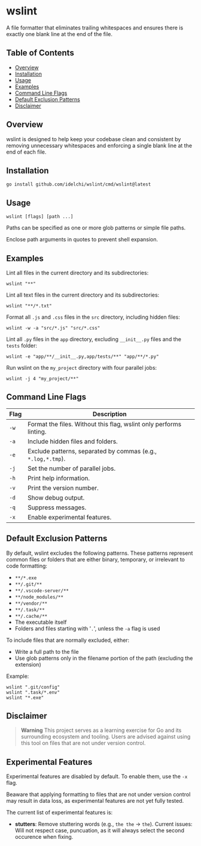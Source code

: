 # wslint

A file formatter that eliminates trailing whitespaces and ensures there is exactly one blank line at the end of the file.

## Table of Contents

- [Overview](#overview)
- [Installation](#installation)
- [Usage](#usage)
- [Examples](#examples)
- [Command Line Flags](#command-line-flags)
- [Default Exclusion Patterns](#default-exclusion-patterns)
- [Disclaimer](#disclaimer)

## Overview

wslint is designed to help keep your codebase clean and consistent by removing unnecessary whitespaces
and enforcing a single blank line at the end of each file.

## Installation

    go install github.com/idelchi/wslint/cmd/wslint@latest

## Usage

    wslint [flags] [path ...]

Paths can be specified as one or more glob patterns or simple file paths.

Enclose path arguments in quotes to prevent shell expansion.

## Examples

Lint all files in the current directory and its subdirectories:

    wslint "**"

Lint all text files in the current directory and its subdirectories:

    wslint "**/*.txt"

Format all `.js` and `.css` files in the `src` directory, including hidden files:

    wslint -w -a "src/*.js" "src/*.css"

Lint all `.py` files in the `app` directory, excluding `__init__.py` files and the `tests` folder:

    wslint -e "app/**/__init__.py,app/tests/**" "app/**/*.py"

Run wslint on the `my_project` directory with four parallel jobs:

    wslint -j 4 "my_project/**"

## Command Line Flags

| Flag | Description                                                        |
| ---- | ------------------------------------------------------------------ |
| `-w` | Format the files. Without this flag, wslint only performs linting. |
| `-a` | Include hidden files and folders.                                  |
| `-e` | Exclude patterns, separated by commas (e.g., `*.log,*.tmp`).       |
| `-j` | Set the number of parallel jobs.                                   |
| `-h` | Print help information.                                            |
| `-v` | Print the version number.                                          |
| `-d` | Show debug output.                                                 |
| `-q` | Suppress messages.                                                 |
| `-x` | Enable experimental features.                                      |

## Default Exclusion Patterns

By default, wslint excludes the following patterns. These patterns represent common files or folders that
are either binary, temporary, or irrelevant to code formatting:

- `**/*.exe`
- `**/.git/**`
- `**/.vscode-server/**`
- `**/node_modules/**`
- `**/vendor/**`
- `**/.task/**`
- `**/.cache/**`
- The executable itself
- Folders and files starting with '`.`', unless the `-a` flag is used

To include files that are normally excluded, either:

- Write a full path to the file
- Use glob patterns only in the filename portion of the path (excluding the extension)

Example:

    wslint ".git/config"
    wslint ".task/*.env"
    wslint "*.exe"

## Disclaimer

> **Warning**
> This project serves as a learning exercise for Go and its surrounding ecosystem and tooling.
> Users are advised against using this tool on files that are not under version control.

## Experimental Features

Experimental features are disabled by default. To enable them, use the `-x` flag.

Beaware that applying formatting to files that are not under version control may result in data loss,
as experimental features are not yet fully tested.

The current list of experimental features is:

- **stutters**: Remove stuttering words (e.g., `the the` -> `the`).
  Current issues: Will not respect case, puncuation, as it will always select the second occurence when fixing.
